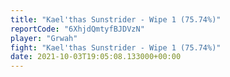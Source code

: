```yaml
---
title: "Kael'thas Sunstrider - Wipe 1 (75.74%)"
reportCode: "6XhjdQmtyfBJDVzN"
player: "Grwah"
fight: "Kael'thas Sunstrider - Wipe 1 (75.74%)"
date: 2021-10-03T19:05:08.133000+00:00
---
```

